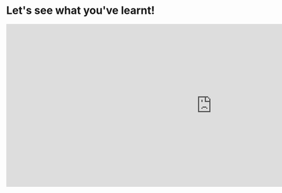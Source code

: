 <h1>Let's see what you've learnt!</h1>

<iframe src="https://h5p.org/h5p/embed/1239550" width="1090" height="432" frameborder="0" allowfullscreen="allowfullscreen" allow="geolocation *; microphone *; camera *; midi *; encrypted-media *" title="Basic conversation when meeting someone"></iframe><script src="https://h5p.org/sites/all/modules/h5p/library/js/h5p-resizer.js" charset="UTF-8"></script>  


